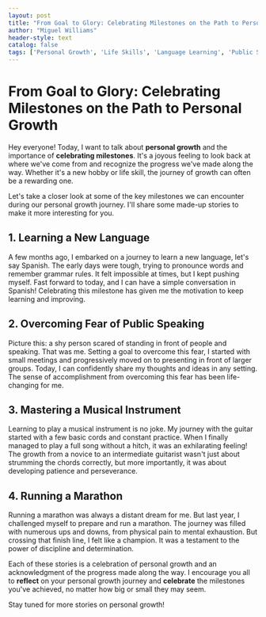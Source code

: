 ```yaml
---
layout: post
title: "From Goal to Glory: Celebrating Milestones on the Path to Personal Growth"
author: "Miguel Williams"
header-style: text
catalog: false
tags: ['Personal Growth', 'Life Skills', 'Language Learning', 'Public Speaking', 'Musical Instruments', 'Marathon Running', 'Self-Improvement']
---
```


# From Goal to Glory: Celebrating Milestones on the Path to Personal Growth

Hey everyone! Today, I want to talk about **personal growth** and the importance of **celebrating milestones**. It's a joyous feeling to look back at where we've come from and recognize the progress we've made along the way. Whether it's a new hobby or life skill, the journey of growth can often be a rewarding one.

Let's take a closer look at some of the key milestones we can encounter during our personal growth journey. I'll share some made-up stories to make it more interesting for you.

## **1. Learning a New Language**

A few months ago, I embarked on a journey to learn a new language, let's say Spanish. The early days were tough, trying to pronounce words and remember grammar rules. It felt impossible at times, but I kept pushing myself. Fast forward to today, and I can have a simple conversation in Spanish! Celebrating this milestone has given me the motivation to keep learning and improving.

## **2. Overcoming Fear of Public Speaking**

Picture this: a shy person scared of standing in front of people and speaking. That was me. Setting a goal to overcome this fear, I started with small meetings and progressively moved on to presenting in front of larger groups. Today, I can confidently share my thoughts and ideas in any setting. The sense of accomplishment from overcoming this fear has been life-changing for me.

## **3. Mastering a Musical Instrument**

Learning to play a musical instrument is no joke. My journey with the guitar started with a few basic cords and constant practice. When I finally managed to play a full song without a hitch, it was an exhilarating feeling! The growth from a novice to an intermediate guitarist wasn't just about strumming the chords correctly, but more importantly, it was about developing patience and perseverance.

## **4. Running a Marathon**

Running a marathon was always a distant dream for me. But last year, I challenged myself to prepare and run a marathon. The journey was filled with numerous ups and downs, from physical pain to mental exhaustion. But crossing that finish line, I felt like a champion. It was a testament to the power of discipline and determination.

Each of these stories is a celebration of personal growth and an acknowledgment of the progress made along the way. I encourage you all to **reflect** on your personal growth journey and **celebrate** the milestones you've achieved, no matter how big or small they may seem.

Stay tuned for more stories on personal growth!